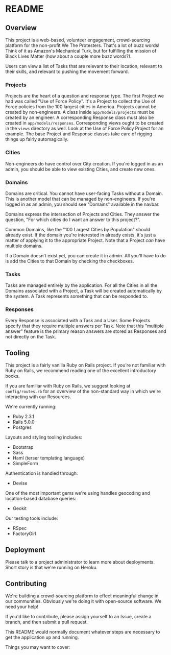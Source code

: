 # README

## Overview

This project is a web-based, volunteer engagement, crowd-sourcing platform for the non-profit We The Protesters. That's a lot of buzz words! Think of it as Amazon's Mechanical Turk, but for fulfilling the mission of Black Lives Matter (how about a couple more buzz words?).

Users can view a list of Tasks that are relevant to their location, relevant to their skills, and relevant to pushing the movement forward.

### Projects

Projects are the heart of a question and response type. The first Project we had was called "Use of Force Policy". It's a Project to collect the Use of Force policies from the 100 largest cities in America. Projects cannot be created by non-engineers. A class inside `app/models/projects` must be created by an engineer. A corresponding Response class must also be created in `app/models/responses`. Corresponding views ought to be created in the `views` directory as well. Look at the Use of Force Policy Project for an example. The base Project and Response classes take care of rigging things up fairly automagically.

### Cities

Non-engineers do have control over City creation. If you're logged in as an admin, you should be able to view existing Cities, and create new ones.

### Domains

Domains are critical. You cannot have user-facing Tasks without a Domain. This is another model that can be managed by non-engineers. If you're logged in as an admin, you should see "Domains" available in the navbar.

Domains express the intersection of Projects and Cities. They answer the question, "For which cities do I want an answer to this project?".

Common Domains, like the "100 Largest Cities by Population" should already exist. If the domain you're interested in already exists, it's just a matter of applying it to the appropriate Project. Note that a Project _can_ have multiple domains.

If a Domain doesn't exist yet, you can create it in admin. All you'll have to do is add the Cities to that Domain by checking the checkboxes.

### Tasks

Tasks are managed entirely by the application. For all the Cities in all the Domains associated with a Project, a Task will be created automatically by the system. A Task represents something that can be responded to.

### Responses

Every Response is associated with a Task and a User. Some Projects specify that they require multiple answers per Task. Note that this "multiple answer" feature is the primary reason answers are stored as Responses and not directly on the Task.

## Tooling

This project is a fairly vanilla Ruby on Rails project. If you're not familiar with Ruby on Rails, we recommend reading one of the excellent introductory books.

If you are familiar with Ruby on Rails, we suggest looking at `config/routes.rb` for an overview of the non-standard way in which we're interacting with our Resources.

We're currently running:

 - Ruby 2.3.1
 - Rails 5.0.0
 - Postgres
 
Layouts and styling tooling includes:

 - Bootstrap
 - Sass
 - Haml (terser templating language)
 - SimpleForm

Authentication is handled through:

 - Devise

One of the most important gems we're using handles geocoding and location-based database queries:

- Geokit

Our testing tools include:

 - RSpec
 - FactoryGirl

## Deployment

Please talk to a project administrator to learn more about deployments. Short story is that we're running on Heroku.

## Contributing

We're building a crowd-sourcing platform to effect meaningful change in our communities. Obviously we're doing it with open-source software. We need your help!

If you'd like to contribute, please assign yourself to an Issue, create a branch, and then submit a pull request.


This README would normally document whatever steps are necessary to get the
application up and running.

Things you may want to cover:
